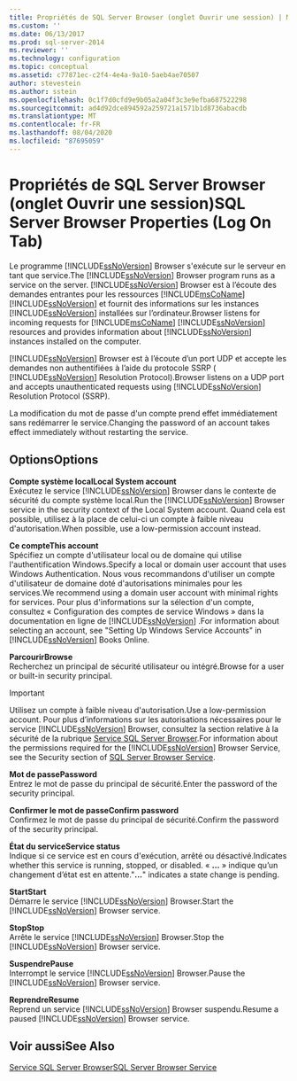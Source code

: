 ```yaml
---
title: Propriétés de SQL Server Browser (onglet Ouvrir une session) | Microsoft Docs
ms.custom: ''
ms.date: 06/13/2017
ms.prod: sql-server-2014
ms.reviewer: ''
ms.technology: configuration
ms.topic: conceptual
ms.assetid: c77871ec-c2f4-4e4a-9a10-5aeb4ae70507
author: stevestein
ms.author: sstein
ms.openlocfilehash: 0c1f7d0cfd9e9b05a2a04f3c3e9efba687522298
ms.sourcegitcommit: ad4d92dce894592a259721a1571b1d8736abacdb
ms.translationtype: MT
ms.contentlocale: fr-FR
ms.lasthandoff: 08/04/2020
ms.locfileid: "87695059"
---
```

# <a name="sql-server-browser-properties-log-on-tab"></a><span data-ttu-id="b12d5-102">Propriétés de SQL Server Browser (onglet Ouvrir une session)</span><span class="sxs-lookup"><span data-stu-id="b12d5-102">SQL Server Browser Properties (Log On Tab)</span></span>
  <span data-ttu-id="b12d5-103">Le programme [!INCLUDE[ssNoVersion](../../includes/ssnoversion-md.md)] Browser s'exécute sur le serveur en tant que service.</span><span class="sxs-lookup"><span data-stu-id="b12d5-103">The [!INCLUDE[ssNoVersion](../../includes/ssnoversion-md.md)] Browser program runs as a service on the server.</span></span> [!INCLUDE[ssNoVersion](../../includes/ssnoversion-md.md)] <span data-ttu-id="b12d5-104">Browser est à l’écoute des demandes entrantes pour les ressources [!INCLUDE[msCoName](../../includes/msconame-md.md)] [!INCLUDE[ssNoVersion](../../includes/ssnoversion-md.md)] et fournit des informations sur les instances [!INCLUDE[ssNoVersion](../../includes/ssnoversion-md.md)] installées sur l’ordinateur.</span><span class="sxs-lookup"><span data-stu-id="b12d5-104">Browser listens for incoming requests for [!INCLUDE[msCoName](../../includes/msconame-md.md)] [!INCLUDE[ssNoVersion](../../includes/ssnoversion-md.md)] resources and provides information about [!INCLUDE[ssNoVersion](../../includes/ssnoversion-md.md)] instances installed on the computer.</span></span>  
  
 [!INCLUDE[ssNoVersion](../../includes/ssnoversion-md.md)] <span data-ttu-id="b12d5-105">Browser est à l’écoute d’un port UDP et accepte les demandes non authentifiées à l’aide du protocole SSRP ( [!INCLUDE[ssNoVersion](../../includes/ssnoversion-md.md)] Resolution Protocol).</span><span class="sxs-lookup"><span data-stu-id="b12d5-105">Browser listens on a UDP port and accepts unauthenticated requests using [!INCLUDE[ssNoVersion](../../includes/ssnoversion-md.md)] Resolution Protocol (SSRP).</span></span>  
  
 <span data-ttu-id="b12d5-106">La modification du mot de passe d'un compte prend effet immédiatement sans redémarrer le service.</span><span class="sxs-lookup"><span data-stu-id="b12d5-106">Changing the password of an account takes effect immediately without restarting the service.</span></span>  
  
## <a name="options"></a><span data-ttu-id="b12d5-107">Options</span><span class="sxs-lookup"><span data-stu-id="b12d5-107">Options</span></span>  
 <span data-ttu-id="b12d5-108">**Compte système local**</span><span class="sxs-lookup"><span data-stu-id="b12d5-108">**Local System account**</span></span>  
 <span data-ttu-id="b12d5-109">Exécutez le service [!INCLUDE[ssNoVersion](../../includes/ssnoversion-md.md)] Browser dans le contexte de sécurité du compte système local.</span><span class="sxs-lookup"><span data-stu-id="b12d5-109">Run the [!INCLUDE[ssNoVersion](../../includes/ssnoversion-md.md)] Browser service in the security context of the Local System account.</span></span> <span data-ttu-id="b12d5-110">Quand cela est possible, utilisez à la place de celui-ci un compte à faible niveau d'autorisation.</span><span class="sxs-lookup"><span data-stu-id="b12d5-110">When possible, use a low-permission account instead.</span></span>  
  
 <span data-ttu-id="b12d5-111">**Ce compte**</span><span class="sxs-lookup"><span data-stu-id="b12d5-111">**This account**</span></span>  
 <span data-ttu-id="b12d5-112">Spécifiez un compte d'utilisateur local ou de domaine qui utilise l'authentification Windows.</span><span class="sxs-lookup"><span data-stu-id="b12d5-112">Specify a local or domain user account that uses Windows Authentication.</span></span> <span data-ttu-id="b12d5-113">Nous vous recommandons d'utiliser un compte d'utilisateur de domaine doté d'autorisations minimales pour les services.</span><span class="sxs-lookup"><span data-stu-id="b12d5-113">We recommend using a domain user account with minimal rights for services.</span></span> <span data-ttu-id="b12d5-114">Pour plus d'informations sur la sélection d'un compte, consultez « Configuration des comptes de service Windows » dans la documentation en ligne de [!INCLUDE[ssNoVersion](../../includes/ssnoversion-md.md)] .</span><span class="sxs-lookup"><span data-stu-id="b12d5-114">For information about selecting an account, see "Setting Up Windows Service Accounts" in [!INCLUDE[ssNoVersion](../../includes/ssnoversion-md.md)] Books Online.</span></span>  
  
 <span data-ttu-id="b12d5-115">**Parcourir**</span><span class="sxs-lookup"><span data-stu-id="b12d5-115">**Browse**</span></span>  
 <span data-ttu-id="b12d5-116">Recherchez un principal de sécurité utilisateur ou intégré.</span><span class="sxs-lookup"><span data-stu-id="b12d5-116">Browse for a user or built-in security principal.</span></span>  
  
> [!IMPORTANT]  
>  <span data-ttu-id="b12d5-117">Utilisez un compte à faible niveau d'autorisation.</span><span class="sxs-lookup"><span data-stu-id="b12d5-117">Use a low-permission account.</span></span> <span data-ttu-id="b12d5-118">Pour plus d’informations sur les autorisations nécessaires pour le service [!INCLUDE[ssNoVersion](../../includes/ssnoversion-md.md)] Browser, consultez la section relative à la sécurité de la rubrique [Service SQL Server Browser](../../../2014/tools/configuration-manager/sql-server-browser-service.md).</span><span class="sxs-lookup"><span data-stu-id="b12d5-118">For information about the permissions required for the [!INCLUDE[ssNoVersion](../../includes/ssnoversion-md.md)] Browser Service, see the Security section of [SQL Server Browser Service](../../../2014/tools/configuration-manager/sql-server-browser-service.md).</span></span>  
  
 <span data-ttu-id="b12d5-119">**Mot de passe**</span><span class="sxs-lookup"><span data-stu-id="b12d5-119">**Password**</span></span>  
 <span data-ttu-id="b12d5-120">Entrez le mot de passe du principal de sécurité.</span><span class="sxs-lookup"><span data-stu-id="b12d5-120">Enter the password of the security principal.</span></span>  
  
 <span data-ttu-id="b12d5-121">**Confirmer le mot de passe**</span><span class="sxs-lookup"><span data-stu-id="b12d5-121">**Confirm password**</span></span>  
 <span data-ttu-id="b12d5-122">Confirmez le mot de passe du principal de sécurité.</span><span class="sxs-lookup"><span data-stu-id="b12d5-122">Confirm the password of the security principal.</span></span>  
  
 <span data-ttu-id="b12d5-123">**État du service**</span><span class="sxs-lookup"><span data-stu-id="b12d5-123">**Service status**</span></span>  
 <span data-ttu-id="b12d5-124">Indique si ce service est en cours d'exécution, arrêté ou désactivé.</span><span class="sxs-lookup"><span data-stu-id="b12d5-124">Indicates whether this service is running, stopped, or disabled.</span></span> <span data-ttu-id="b12d5-125">« **…** » indique qu’un changement d’état est en attente.</span><span class="sxs-lookup"><span data-stu-id="b12d5-125">"**...**" indicates a state change is pending.</span></span>  
  
 <span data-ttu-id="b12d5-126">**Start**</span><span class="sxs-lookup"><span data-stu-id="b12d5-126">**Start**</span></span>  
 <span data-ttu-id="b12d5-127">Démarre le service [!INCLUDE[ssNoVersion](../../includes/ssnoversion-md.md)] Browser.</span><span class="sxs-lookup"><span data-stu-id="b12d5-127">Start the [!INCLUDE[ssNoVersion](../../includes/ssnoversion-md.md)] Browser service.</span></span>  
  
 <span data-ttu-id="b12d5-128">**Stop**</span><span class="sxs-lookup"><span data-stu-id="b12d5-128">**Stop**</span></span>  
 <span data-ttu-id="b12d5-129">Arrête le service [!INCLUDE[ssNoVersion](../../includes/ssnoversion-md.md)] Browser.</span><span class="sxs-lookup"><span data-stu-id="b12d5-129">Stop the [!INCLUDE[ssNoVersion](../../includes/ssnoversion-md.md)] Browser service.</span></span>  
  
 <span data-ttu-id="b12d5-130">**Suspendre**</span><span class="sxs-lookup"><span data-stu-id="b12d5-130">**Pause**</span></span>  
 <span data-ttu-id="b12d5-131">Interrompt le service [!INCLUDE[ssNoVersion](../../includes/ssnoversion-md.md)] Browser.</span><span class="sxs-lookup"><span data-stu-id="b12d5-131">Pause the [!INCLUDE[ssNoVersion](../../includes/ssnoversion-md.md)] Browser service.</span></span>  
  
 <span data-ttu-id="b12d5-132">**Reprendre**</span><span class="sxs-lookup"><span data-stu-id="b12d5-132">**Resume**</span></span>  
 <span data-ttu-id="b12d5-133">Reprend un service [!INCLUDE[ssNoVersion](../../includes/ssnoversion-md.md)] Browser suspendu.</span><span class="sxs-lookup"><span data-stu-id="b12d5-133">Resume a paused [!INCLUDE[ssNoVersion](../../includes/ssnoversion-md.md)] Browser service.</span></span>  
  
## <a name="see-also"></a><span data-ttu-id="b12d5-134">Voir aussi</span><span class="sxs-lookup"><span data-stu-id="b12d5-134">See Also</span></span>  
 [<span data-ttu-id="b12d5-135">Service SQL Server Browser</span><span class="sxs-lookup"><span data-stu-id="b12d5-135">SQL Server Browser Service</span></span>](../../../2014/tools/configuration-manager/sql-server-browser-service.md)  
  
  
